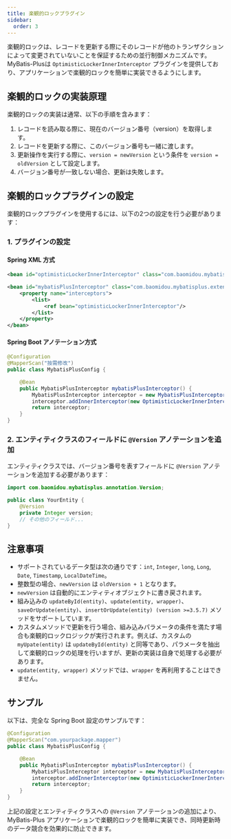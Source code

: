 ```yaml
---
title: 楽観的ロックプラグイン
sidebar:
  order: 3
---
```


楽観的ロックは、レコードを更新する際にそのレコードが他のトランザクションによって変更されていないことを保証するための並行制御メカニズムです。MyBatis-Plusは `OptimisticLockerInnerInterceptor` プラグインを提供しており、アプリケーションで楽観的ロックを簡単に実装できるようにします。

## 楽観的ロックの実装原理

楽観的ロックの実装は通常、以下の手順を含みます：

1. レコードを読み取る際に、現在のバージョン番号（version）を取得します。
2. レコードを更新する際に、このバージョン番号も一緒に渡します。
3. 更新操作を実行する際に、`version = newVersion` という条件を `version = oldVersion` として設定します。
4. バージョン番号が一致しない場合、更新は失敗します。

## 楽観的ロックプラグインの設定

楽観的ロックプラグインを使用するには、以下の2つの設定を行う必要があります：

### 1. プラグインの設定

#### Spring XML 方式

```xml
<bean id="optimisticLockerInnerInterceptor" class="com.baomidou.mybatisplus.extension.plugins.inner.OptimisticLockerInnerInterceptor"/>

<bean id="mybatisPlusInterceptor" class="com.baomidou.mybatisplus.extension.plugins.MybatisPlusInterceptor">
    <property name="interceptors">
        <list>
            <ref bean="optimisticLockerInnerInterceptor"/>
        </list>
    </property>
</bean>
```

#### Spring Boot アノテーション方式

```java
@Configuration
@MapperScan("按需修改")
public class MybatisPlusConfig {

    @Bean
    public MybatisPlusInterceptor mybatisPlusInterceptor() {
        MybatisPlusInterceptor interceptor = new MybatisPlusInterceptor();
        interceptor.addInnerInterceptor(new OptimisticLockerInnerInterceptor());
        return interceptor;
    }
}
```

### 2. エンティティクラスのフィールドに `@Version` アノテーションを追加

エンティティクラスでは、バージョン番号を表すフィールドに `@Version` アノテーションを追加する必要があります：

```java
import com.baomidou.mybatisplus.annotation.Version;

public class YourEntity {
    @Version
    private Integer version;
    // その他のフィールド...
}
```

## 注意事項

- サポートされているデータ型は次の通りです：`int`, `Integer`, `long`, `Long`, `Date`, `Timestamp`, `LocalDateTime`。
- 整数型の場合、`newVersion` は `oldVersion + 1` となります。
- `newVersion` は自動的にエンティティオブジェクトに書き戻されます。
- 組み込みの `updateById(entity)`、`update(entity, wrapper)`、`saveOrUpdate(entity)`、`insertOrUpdate(entity) (version >=3.5.7)` メソッドをサポートしています。
- カスタムメソッドで更新を行う場合、組み込みパラメータの条件を満たす場合も楽観的ロックロジックが実行されます。例えば、カスタムの `myUpate(entity)` は `updateById(entity)` と同等であり、パラメータを抽出して楽観的ロックの処理を行いますが、更新の実装は自身で処理する必要があります。
- `update(entity, wrapper)` メソッドでは、`wrapper` を再利用することはできません。

## サンプル

以下は、完全な Spring Boot 設定のサンプルです：

```java
@Configuration
@MapperScan("com.yourpackage.mapper")
public class MybatisPlusConfig {

    @Bean
    public MybatisPlusInterceptor mybatisPlusInterceptor() {
        MybatisPlusInterceptor interceptor = new MybatisPlusInterceptor();
        interceptor.addInnerInterceptor(new OptimisticLockerInnerInterceptor());
        return interceptor;
    }
}
```

上記の設定とエンティティクラスへの `@Version` アノテーションの追加により、MyBatis-Plus アプリケーションで楽観的ロックを簡単に実装でき、同時更新時のデータ競合を効果的に防止できます。
